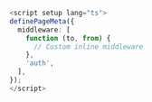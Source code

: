 ```ts [pages/profile.vue]
<script setup lang="ts">
definePageMeta({
  middleware: [
    function (to, from) {
      // Custom inline middleware
    },
    'auth',
  ],
});
</script>
```
